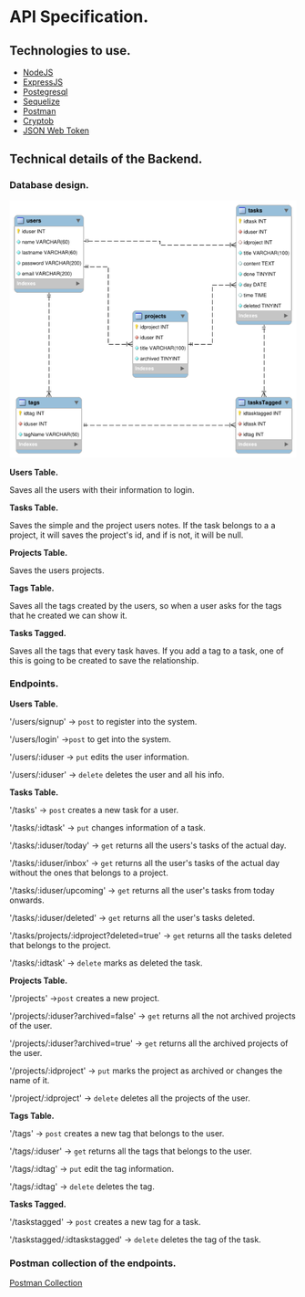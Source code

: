 # API Specification.

## Technologies to use.

- [NodeJS](https://nodejs.org)
- [ExpressJS](https://expressjs.com)
- [Postegresql](https://www.postgresql.org)
- [Sequelize](https://sequelize.org)
- [Postman](https://www.postman.com)
- [Cryptob](https://github.com/kelektiv/node.bcrypt.js)
- [JSON Web Token](https://github.com/auth0/node-jsonwebtoken)

## Technical details of the Backend.

### Database design.

![Database Design](ReadmePictures/database_design.png 'Database Design')

**Users Table.**

Saves all the users with their information to login.

**Tasks Table.**

Saves the simple and the project users notes. If the task belongs to a a project, it will saves the project's id, and if is not, it will be null.

**Projects Table.**

Saves the users projects.

**Tags Table.**

Saves all the tags created by the users, so when a user asks for the tags that he created we can show it.

**Tasks Tagged.**

Saves all the tags that every task haves. If you add a tag to a task, one of this is going to be created to save the relationship.

### Endpoints.<a name="endpoints"></a>

**Users Table.**

'/users/signup' → `post` to register into the system.

'/users/login' →`post` to get into the system.

'/users/:iduser → `put` edits the user information.

'/users/:iduser' → `delete` deletes the user and all his info.

**Tasks Table.**

'/tasks' → `post` creates a new task for a user.

'/tasks/:idtask' → `put` changes information of a task.

'/tasks/:iduser/today' → `get` returns all the users's tasks of the actual day.

'/tasks/:iduser/inbox' → `get` returns all the user's tasks of the actual day without the ones that belongs to a project.

'/tasks/:iduser/upcoming' → `get` returns all the user's tasks from today onwards.

'/tasks/:iduser/deleted' → `get` returns all the user's tasks deleted.

'/tasks/projects/:idproject?deleted=true' → `get` returns all the tasks deleted that belongs to the project.

'/tasks/:idtask' → `delete` marks as deleted the task.

**Projects Table.**

'/projects' →`post` creates a new project.

'/projects/:iduser?archived=false' → `get` returns all the not archived projects of the user.

'/projects/:iduser?archived=true' → `get` returns all the archived projects of the user.

'/projects/:idproject' → `put` marks the project as archived or changes the name of it.

'/project/:idproject' → `delete` deletes all the projects of the user.

**Tags Table.**

'/tags' → `post` creates a new tag that belongs to the user.

'/tags/:iduser' → `get` returns all the tags that belongs to the user.

'/tags/:idtag' → `put` edit the tag information.

'/tags/:idtag' → `delete` deletes the tag.

**Tasks Tagged.**

'/taskstagged' → `post` creates a new tag for a task.

'/taskstagged/:idtaskstagged' → `delete` deletes the tag of the task.

### Postman collection of the endpoints.<a name="postman"></a>

[Postman Collection](https://documenter.getpostman.com/view/11228098/T1DpDdg4)